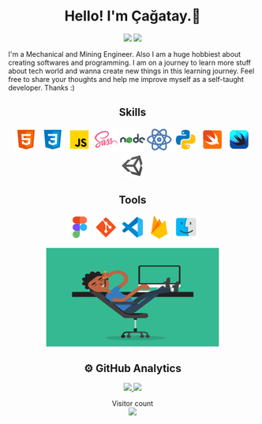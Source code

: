 <h1 align="center"> Hello! I'm Çağatay.👋</h1>
<p align="center">
  <a target="_blank" href="https://www.linkedin.com/in/çağatay-balıkçı-158a78107/"><img src="https://img.shields.io/badge/-LinkedIn-0077B5?style=for-the-badge&logo=Linkedin&logoColor=white"></img></a>
  <a target="_blank" href="mailto:cagataybalikci@gmail.com"><img src="https://img.shields.io/badge/-Gmail-D14836?style=for-the-badge&logo=Gmail&logoColor=white"></img></a>
  
</p>



I'm a Mechanical and Mining Engineer. Also I am a huge hobbiest about creating softwares and programming. I am on a journey to learn more stuff about tech world and wanna create new things in this learning journey. Feel free to share your thoughts and help me improve myself as a self-taught developer. Thanks :)

<section>	
<h2 align="center">Skills</h2>
<p align="center">
<img src="icons/Html5.png"/>
<img src="icons/CSS3.png"/>
<img src="icons/JavaScript.png"/>
<img src="icons/Sass.png"/>
<img src="icons/Nodejs.png"/>
<img src="icons/React.png"/>
<img src="icons/Python.png"/>
<img src="icons/Swift.png"/>
<img src="icons/SwiftUI.png"/>
  <img src="icons/Unity.png"/>
 </p>
 <h2 align="center">Tools</h2>
  <p align="center">
<img src="icons/Figma.png"/>
<img src="icons/Git.png"/>
<img src="icons/vscode.png"/>
<img src="icons/Firebase.png"/>
<img src="icons/mac_logo.png"/>	
</p>
<p align="center">
<img src="icons/code.gif" width="350" height="200" />	
</p>
</section>




<h2 align="center">⚙️ GitHub Analytics</h2>

<p align="center">
  <a href="https://github.com/cagataybalikci">
<img  height="180em" src="https://github-readme-stats.vercel.app/api?username=cagataybalikci&show_icons=true&theme=dracula"/>
<img height="180em" src="https://github-readme-stats.vercel.app/api/top-langs/?username=cagataybalikci&layout=compact&langs_count=12&hide=TeX,PowerShell,ASP.NET&theme=dracula"/>
  </a>
</p>


<p align="center"> 
  Visitor count<br>
  <img src="https://profile-counter.glitch.me/cagataybalikci/count.svg" />
</p>
